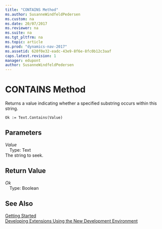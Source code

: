 ```yaml
---
title: "CONTAINS Method"
ms.author: SusanneWindfeldPedersen
ms.custom: na
ms.date: 20/07/2017
ms.reviewer: na
ms.suite: na
ms.tgt_pltfrm: na
ms.topic: article
ms.prod: "dynamics-nav-2017"
ms.assetid: 620f0e32-eadc-43e9-8f6e-8fc0b12c3aaf
caps.latest.revision: 1
manager: edupont
author: SusanneWindfeldPedersen
---
```


# CONTAINS Method
Returns a value indicating whether a specified substring occurs within this string.  
```  
Ok := Text.Contains(Value)  
```  
## Parameters
*Value*    
&emsp;Type: Text  
The string to seek.  
  
## Return Value
*Ok*  
&emsp;Type: Boolean  
  
## See Also
[Getting Started](../devenv-get-started.md)  
[Developing Extensions Using the New Development Environment](../devenv-dev-overview.md)  
